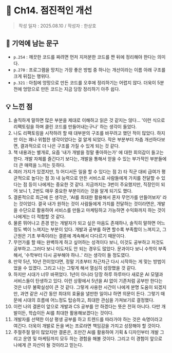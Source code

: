 # 🔖 Ch14. 점진적인 개선

> 작성 일자 : 2025.08.10 / 작성자 : 한상호

## 💫 기억에 남는 문구

- `p.254` : 깨끗한 코드를 짜려면 먼저 지저분한 코드를 짠 뒤에 정리해야 한다는 의미다.
- `p.270` : 프로그램을 망치는 가장 좋은 방법 중 하나는 개선이라는 이름 아래 구조를 크게 뒤집는 행위다.
- `p.321` : 아침에 엉망으로 만든 코드를 오후에 정리하기는 어렵지 않다. 더욱이 5분 전에 엉망으로 만든 코드는 지금 당장 정리하기 아주 쉽다.

## 💡 느낀 점

1. 솔직하게 말하면 많은 부분을 제대로 이해하고 읽은 것 같지는 않다... '이런 식으로 리팩토링을 하며 클린 코드를 만들어내는구나' 하는 생각이 들었다.
2. 나도 리팩토링을 시작하려 할 때 대부분의 구조를 바꾸려고 했던 적이 많았다. 하지만 이는 꽤나 위험한 생각이었다는 걸 알게 되었다. 작은 부분부터 차츰 개선하다보면, 결과적으로 더 나은 구조를 가질 수 있게 되는 것 같다.
3. 책 내용과는 별개로, 요즘 '내가 개발을 정말 좋아하는가' 에 대한 회의감이 들고는 한다. 개발 자체를 즐긴다기 보다는, 개발을 통해서 얻을 수 있는 부가적인 부분들에 더 큰 매력을 느끼는 듯하다.
4. 여러 가지가 있겠지만, 1) 어디서든 일을 할 수 있다는 점 2) 타 직군 대비 급여가 평균적으로 높다는 점 3) 내 능력으로 만든 서비스로 사람들에게 가치를 전달할 수 있다는 점 등이 나에게는 중요한 것 같다. 지금까지는 3번이 주요했지만, 직장인이 되어 보니 1, 2번도 매우 중요한 부분이라는 것을 알게 되기도 했다.
5. 결론적으로 최근에 든 생각은, 'AI를 최대한 활용해서 혼자 무언가를 만들어보자' 라는 것이었다. 결국 내가 원하는 것이 사람들에게 가치를 전달하는 것이라면은, 개발을 수단으로 활용하여 서비스를 만들고 마케팅하고 가능하면 수익화까지 하는 것이 나에게는 더 적합할 것 같다. 
6. 물론 뛰어나고 존경 받는 개발자가 되고 싶은 마음도 존재하나, 솔직히 말하면 어느정도 벽이 느껴지는 부분이 있다. 개발과 공부를 하면 할수록 부족함이 느껴지고, 그 근원은 기초 부족이라는 결론에 계속해서 다다르기 때문이다.
7. 무언가를 할 때는 완벽하게 하고 싶어하는 성격이다 보니, 이것도 공부하고 저것도 공부하고..그러다 보니 이도저도 안 되는 경우도 많았다. 문과이다 보니 수학이 부족해서, '수학부터 다시 공부해야 하나..' 라는 생각이 들 정도였다.
8. 만약 5년, 10년 전이었다면, 정말 기초부터 차근차근 다시 시작하는 게 맞는 방법이었을 수 있겠다. 그리고 나는 그렇게 해서 열심히 성장했을 것 같다. 
9. 하지만 시대가 너무 바뀌었다. 1년이 아니라 당장 하루 하루마다 새로운 AI 모델과 서비스들이 탄생하고 있다. 이런 상황에서 5년을 AI 없이 기존처럼 공부만 한다는 것은 너무 불확실성이 큰 것 같다. 그렇게 사용한 시간이 나에게 분명 도움이 되겠지만, 과연 같은 시간 동안 최대의 효율을 낼만한 일이냐 하면 의문이 든다. 그렇기 때문에 시대의 흐름에 어느정도 탑승하고, 최대한 관심을 가져보기로 결정했다.
10. 이런 나의 결론이 앞으로 개발과 CS 공부를 안 하겠다는 뜻은 전혀 아니다. 다만 개발이든, 학습이든 AI를 최대한 활용해보겠다는 것이다.
11. 개발자를 선택한 이상 평생 공부를 하고 트렌드를 따라가야 하는 것은 숙명이라고 여긴다. 더욱이 개발로 돈을 버는 프로라면 책임감을 가지고 성장해야 할 것이다.
12. 주절주절 말이 많았지만 결론은, 조만간 AI를 활용하여 기획 & 디자인부터 개발 그리고 운영 및 마케팅까지 모두 하는 경험을 해볼 것이다. 그리고 이 경험이 앞으로 나에게 큰 자산이 될 것이라고 믿는다.  